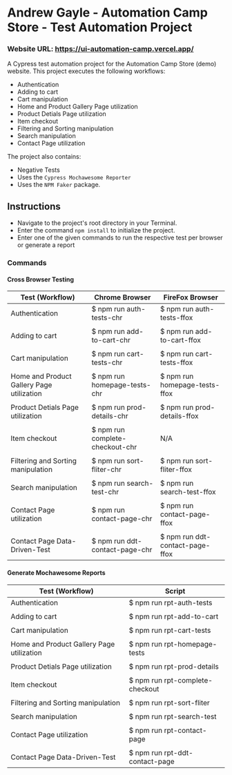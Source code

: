 
# Andrew Gayle - Automation Camp Store - Test Automation Project

### Website URL: https://ui-automation-camp.vercel.app/

A Cypress test automation project for the Automation Camp Store (demo) website. 
This project executes the following workflows: 

* Authentication
* Adding to cart
* Cart manipulation
* Home and Product Gallery Page utilization
* Product Detials Page utilization 
* Item checkout
* Filtering and Sorting manipulation
* Search manipulation
* Contact Page utilization 

The project also contains:

* Negative Tests
* Uses the `Cypress Mochawesome Reporter`
* Uses the `NPM Faker` package.

## Instructions
- Navigate to the project's root directory in your Terminal.
- Enter the command `npm install` to initialize the project.
- Enter one of the given commands to run the respective test per browser or generate a report



### Commands

#### Cross Browser Testing

| Test (Workflow) | Chrome Browser | FireFox Browser | 
|--- | --- | --- |
|Authentication | $ npm run auth-tests-chr | $ npm run auth-tests-ffox |
| | | |
| Adding to cart | $ npm run add-to-cart-chr | $ npm run add-to-cart-ffox |
| | | |
| Cart manipulation | $ npm run cart-tests-chr | $ npm run cart-tests-ffox |
| | | |
| Home and Product Gallery Page utilization | $ npm run homepage-tests-chr| $ npm run homepage-tests-ffox |
| | | |
| Product Detials Page utilization  | $ npm run prod-details-chr | $ npm run prod-details-ffox |
| | | |
| Item checkout | $ npm run complete-checkout-chr | N/A |
| | | |
| Filtering and Sorting manipulation | $ npm run sort-fliter-chr | $ npm run sort-fliter-ffox |
| | | |
| Search manipulation | $ npm run search-test-chr | $ npm run search-test-ffox |
| | | |
| Contact Page utilization | $ npm run contact-page-chr | $ npm run contact-page-ffox |
| | | |
| Contact Page Data-Driven-Test | $ npm run ddt-contact-page-chr | $ npm run ddt-contact-page-ffox |

#### Generate Mochawesome Reports

| Test (Workflow) | Script|
| --- | --- |
|Authentication | $ npm run rpt-auth-tests | 
| | | 
| Adding to cart | $ npm run rpt-add-to-cart | 
| | | 
| Cart manipulation | $ npm run rpt-cart-tests |
| | | 
| Home and Product Gallery Page utilization | $ npm run rpt-homepage-tests | 
| | | 
| Product Detials Page utilization  | $ npm run rpt-prod-details | 
| | | 
| Item checkout | $ npm run rpt-complete-checkout | 
| | | 
| Filtering and Sorting manipulation | $ npm run rpt-sort-fliter | 
| | | 
| Search manipulation | $ npm run rpt-search-test |
| | | 
| Contact Page utilization | $ npm run rpt-contact-page | 
| | | 
| Contact Page Data-Driven-Test | $ npm run rpt-ddt-contact-page | 


